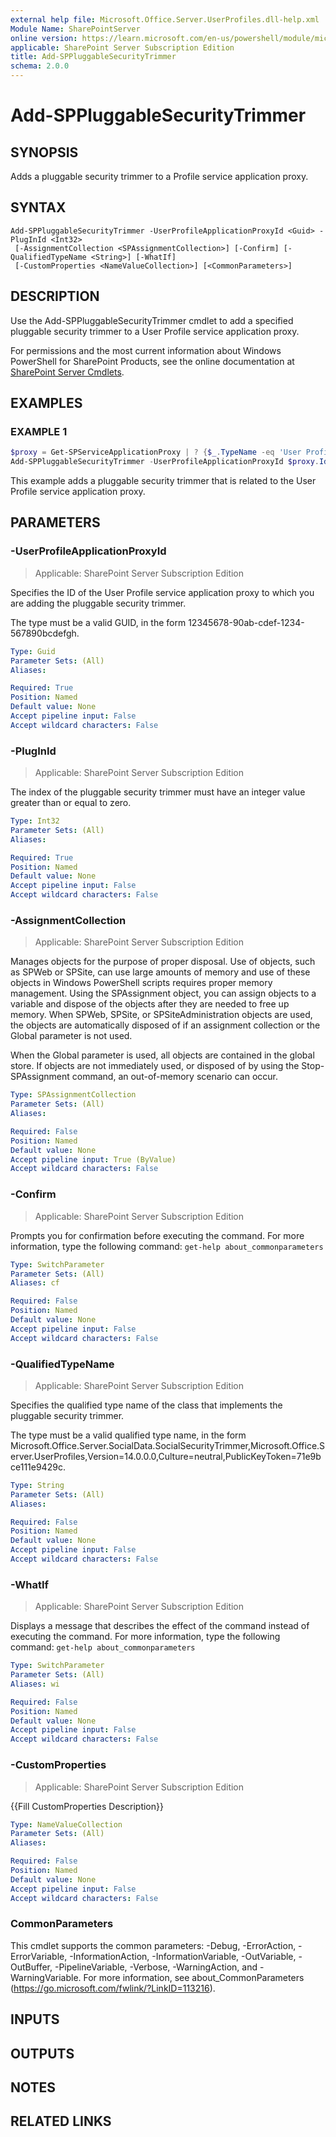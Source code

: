 ```yaml
---
external help file: Microsoft.Office.Server.UserProfiles.dll-help.xml
Module Name: SharePointServer
online version: https://learn.microsoft.com/en-us/powershell/module/microsoft.sharepoint.powershell/add-sppluggablesecuritytrimmer
applicable: SharePoint Server Subscription Edition
title: Add-SPPluggableSecurityTrimmer
schema: 2.0.0
---
```


# Add-SPPluggableSecurityTrimmer

## SYNOPSIS
Adds a pluggable security trimmer to a Profile service application proxy.

## SYNTAX

```
Add-SPPluggableSecurityTrimmer -UserProfileApplicationProxyId <Guid> -PlugInId <Int32>
 [-AssignmentCollection <SPAssignmentCollection>] [-Confirm] [-QualifiedTypeName <String>] [-WhatIf]
 [-CustomProperties <NameValueCollection>] [<CommonParameters>]
```

## DESCRIPTION
Use the Add-SPPluggableSecurityTrimmer cmdlet to add a specified pluggable security trimmer to a User Profile service application proxy.

For permissions and the most current information about Windows PowerShell for SharePoint Products, see the online documentation at [SharePoint Server Cmdlets](https://learn.microsoft.com/powershell/sharepoint/sharepoint-server/sharepoint-server-cmdlets).

## EXAMPLES

### EXAMPLE 1
```powershell
$proxy = Get-SPServiceApplicationProxy | ? {$_.TypeName -eq 'User Profile Service Application Proxy'}
Add-SPPluggableSecurityTrimmer -UserProfileApplicationProxyId $proxy.Id -PlugInId 0
```

This example adds a pluggable security trimmer that is related to the User Profile service application proxy.

## PARAMETERS

### -UserProfileApplicationProxyId

> Applicable: SharePoint Server Subscription Edition

Specifies the ID of the User Profile service application proxy to which you are adding the pluggable security trimmer.

The type must be a valid GUID, in the form 12345678-90ab-cdef-1234-567890bcdefgh.

```yaml
Type: Guid
Parameter Sets: (All)
Aliases:

Required: True
Position: Named
Default value: None
Accept pipeline input: False
Accept wildcard characters: False
```

### -PlugInId

> Applicable: SharePoint Server Subscription Edition

The index of the pluggable security trimmer must have an integer value greater than or equal to zero.

```yaml
Type: Int32
Parameter Sets: (All)
Aliases:

Required: True
Position: Named
Default value: None
Accept pipeline input: False
Accept wildcard characters: False
```

### -AssignmentCollection

> Applicable: SharePoint Server Subscription Edition

Manages objects for the purpose of proper disposal.
Use of objects, such as SPWeb or SPSite, can use large amounts of memory and use of these objects in Windows PowerShell scripts requires proper memory management.
Using the SPAssignment object, you can assign objects to a variable and dispose of the objects after they are needed to free up memory.
When SPWeb, SPSite, or SPSiteAdministration objects are used, the objects are automatically disposed of if an assignment collection or the Global parameter is not used.

When the Global parameter is used, all objects are contained in the global store.
If objects are not immediately used, or disposed of by using the Stop-SPAssignment command, an out-of-memory scenario can occur.

```yaml
Type: SPAssignmentCollection
Parameter Sets: (All)
Aliases:

Required: False
Position: Named
Default value: None
Accept pipeline input: True (ByValue)
Accept wildcard characters: False
```

### -Confirm

> Applicable: SharePoint Server Subscription Edition

Prompts you for confirmation before executing the command.
For more information, type the following command: `get-help about_commonparameters`

```yaml
Type: SwitchParameter
Parameter Sets: (All)
Aliases: cf

Required: False
Position: Named
Default value: None
Accept pipeline input: False
Accept wildcard characters: False
```

### -QualifiedTypeName

> Applicable: SharePoint Server Subscription Edition

Specifies the qualified type name of the class that implements the pluggable security trimmer.

The type must be a valid qualified type name, in the form Microsoft.Office.Server.SocialData.SocialSecurityTrimmer,Microsoft.Office.Server.UserProfiles,Version=14.0.0.0,Culture=neutral,PublicKeyToken=71e9bce111e9429c.

```yaml
Type: String
Parameter Sets: (All)
Aliases:

Required: False
Position: Named
Default value: None
Accept pipeline input: False
Accept wildcard characters: False
```

### -WhatIf

> Applicable: SharePoint Server Subscription Edition

Displays a message that describes the effect of the command instead of executing the command.
For more information, type the following command: `get-help about_commonparameters`

```yaml
Type: SwitchParameter
Parameter Sets: (All)
Aliases: wi

Required: False
Position: Named
Default value: None
Accept pipeline input: False
Accept wildcard characters: False
```

### -CustomProperties

> Applicable: SharePoint Server Subscription Edition

{{Fill CustomProperties Description}}

```yaml
Type: NameValueCollection
Parameter Sets: (All)
Aliases:

Required: False
Position: Named
Default value: None
Accept pipeline input: False
Accept wildcard characters: False
```

### CommonParameters
This cmdlet supports the common parameters: -Debug, -ErrorAction, -ErrorVariable, -InformationAction, -InformationVariable, -OutVariable, -OutBuffer, -PipelineVariable, -Verbose, -WarningAction, and -WarningVariable. For more information, see about_CommonParameters (https://go.microsoft.com/fwlink/?LinkID=113216).

## INPUTS

## OUTPUTS

## NOTES

## RELATED LINKS
